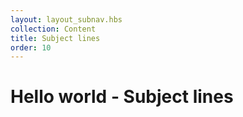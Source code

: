 ```yaml
---
layout: layout_subnav.hbs
collection: Content
title: Subject lines
order: 10
---
```


# Hello world - Subject lines
